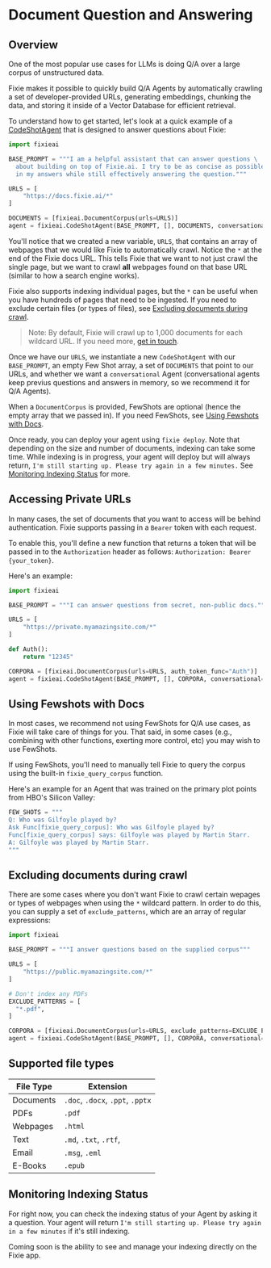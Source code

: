 # Document Question and Answering

## Overview

One of the most popular use cases for LLMs is doing Q/A over a large corpus of unstructured data.

Fixie makes it possible to quickly build Q/A Agents by automatically crawling a set of developer-provided URLs, generating embeddings, chunking the data, and storing it inside of a Vector Database for efficient retrieval.

To understand how to get started, let's look at a quick example of a [CodeShotAgent](/agents.md/#codeshotagent) that is designed to answer questions about Fixie:

```python
import fixieai

BASE_PROMPT = """I am a helpful assistant that can answer questions \
  about building on top of Fixie.ai. I try to be as concise as possible \
  in my answers while still effectively answering the question."""

URLS = [
    "https://docs.fixie.ai/*"
]

DOCUMENTS = [fixieai.DocumentCorpus(urls=URLS)]
agent = fixieai.CodeShotAgent(BASE_PROMPT, [], DOCUMENTS, conversational=True)
```

You'll notice that we created a new variable, `URLS`, that contains an array of webpages that we would like Fixie to automatically crawl. Notice the `*` at the end of the Fixie docs URL. This tells Fixie that we want to not just crawl the single page, but we want to crawl **all** webpages found on that base URL (similar to how a search engine works).

Fixie also supports indexing individual pages, but the `*` can be useful when you have hundreds of pages that need to be ingested. If you need to exclude certain files (or types of files), see [Excluding documents during crawl](#excluding-documents-during-crawl).

> Note: By default, Fixie will crawl up to 1,000 documents for each wildcard URL. If you need more, [get in touch](mailto:hello@fixie.ai).

Once we have our `URLS`, we instantiate a new `CodeShotAgent` with our `BASE_PROMPT`, an empty Few Shot array, a set of `DOCUMENTS` that point to our URLs, and whether we want a `conversational` Agent (conversational agents keep previus questions and answers in memory, so we recommend it for Q/A Agents).

When a `DocumentCorpus` is provided, FewShots are optional (hence the empty array that we passed in). If you need FewShots, see [Using Fewshots with Docs](#using-fewshots-with-docs).

Once ready, you can deploy your agent using `fixie deploy`. Note that depending on the size and number of documents, indexing can take some time. While indexing is in progress, your agent will deploy but will always return, `I'm still starting up. Please try again in a few minutes.` See [Monitoring Indexing Status](#monitoring-indexing-status) for more.

## Accessing Private URLs

In many cases, the set of documents that you want to access will be behind authentication. Fixie supports passing in a `Bearer` token with each request.

To enable this, you'll define a new function that returns a token that will be passed in to the `Authorization` header as follows: `Authorization: Bearer {your_token}`.

Here's an example:

```python
import fixieai

BASE_PROMPT = """I can answer questions from secret, non-public docs."""

URLS = [
    "https://private.myamazingsite.com/*"
]

def Auth():
    return "12345"

CORPORA = [fixieai.DocumentCorpus(urls=URLS, auth_token_func="Auth")]
agent = fixieai.CodeShotAgent(BASE_PROMPT, [], CORPORA, conversational=True)
```

## Using Fewshots with Docs

In most cases, we recommend not using FewShots for Q/A use cases, as Fixie will take care of things for you. That said, in some cases (e.g., combining with other functions, exerting more control, etc) you may wish to use FewShots.

If using FewShots, you'll need to manually tell Fixie to query the corpus using the built-in `fixie_query_corpus` function.

Here's an example for an Agent that was trained on the primary plot points from HBO's Silicon Valley:

```python
FEW_SHOTS = """
Q: Who was Gilfoyle played by?
Ask Func[fixie_query_corpus]: Who was Gilfoyle played by?
Func[fixie_query_corpus] says: Gilfoyle was played by Martin Starr.
A: Gilfoyle was played by Martin Starr.
"""
```

## Excluding documents during crawl

There are some cases where you don't want Fixie to crawl certain wepages or types of webpages when using the `*` wildcard pattern. In order to do this, you can supply a set of `exclude_patterns`, which are an array of regular expressions:

```python
import fixieai

BASE_PROMPT = """I answer questions based on the supplied corpus"""

URLS = [
    "https://public.myamazingsite.com/*"
]

# Don't index any PDFs
EXCLUDE_PATTERNS = [
  "*.pdf",
]

CORPORA = [fixieai.DocumentCorpus(urls=URLS, exclude_patterns=EXCLUDE_PATTERNS)]
agent = fixieai.CodeShotAgent(BASE_PROMPT, [], CORPORA, conversational=True)
```

## Supported file types

| File Type | Extension                        |
| --------- | -------------------------------- |
| Documents | `.doc`, `.docx`, `.ppt`, `.pptx` |
| PDFs      | `.pdf`                           |
| Webpages  | `.html`                          |
| Text      | `.md`, `.txt`, `.rtf`,           |
| Email     | `.msg`, `.eml`                   |
| E-Books   | `.epub`                          |

## Monitoring Indexing Status

For right now, you can check the indexing status of your Agent by asking it a question. Your agent will return `I'm still starting up. Please try again in a few minutes` if it's still indexing.

Coming soon is the ability to see and manage your indexing directly on the Fixie app.
